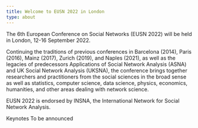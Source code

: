 ```yaml
---
title: Welcome to EUSN 2022 in London
type: about
---
```


The 6th European Conference on Social Networks (EUSN 2022) will be held in London, 12-16 September 2022. 


Continuing the traditions of previous conferences in Barcelona (2014), Paris (2016), Mainz (2017), Zurich (2019), and Naples (2021), as well as the legacies of predecessors Applications of Social Network Analysis (ASNA) and UK Social Network Analysis (UKSNA), the conference brings together researchers and practitioners from the social sciences in the broad sense as well as statistics, computer science, data science, physics, economics, humanities, and other areas dealing with network science. 


EUSN 2022 is endorsed by INSNA, the International Network for Social Network Analysis.


Keynotes
To be announced 
